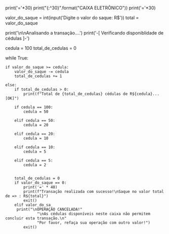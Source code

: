 print('='*30)
print("{:^30}".format("CAIXA ELETRÔNICO"))
print('='*30)

valor_do_saque = int(input('Digite o valor do saque: R$'))
total = valor_do_saque

print('\n\nAnalisando a transação....')
print('-[ Verificando disponiblidade de cédulas ]-')


cedula = 100
total_de_cedulas = 0

while True:

    if valor_do_saque >= cedula:
        valor_do_saque -= cedula
        total_de_cedulas += 1

    else:
        if total_de_cedulas > 0:
            print(f"Total de {total_de_cedulas} cédulas de R${cedula}...[OK]")

        if cedula == 100:
            cedula = 50

        elif cedula == 50:
            cedula = 20

        elif cedula == 20:
            cedula = 10

        elif cedula == 10:
            cedula = 5

        elif cedula == 5:
            cedula = 2


        total_de_cedulas = 0
        if valor_do_saque == 0:
            print('=' * 40)
            print(f"Transação realizada com sucesso!\nSaque no valor total de => : R${total}")
            exit()
        elif valor_do_sa
         print("\nOPERAÇÃO CANCELADA!"
                  "\nAs cédulas disponíveis neste caixa não permitem concluir esta transação.\n"
                  "Por favor, refaça sua operação com outro valor!")
            exit()
